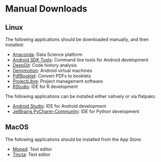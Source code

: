 # Manual Downloads

## Linux

The following applications should be downloaded manually, and then installed:

* [Anaconda][anaconda]: Data Science platform
* [Android SDK Tools][androidstudio]: Command line tools for Android development
* [DeepGit][deepgit]: Code history analysis
* [Genymotion][genymotion]: Android virtual machines
* [PdfBooklet][pdfbooklet]: Convert PDFs to booklets
* [ProjectLibre][projectlibre]: Project management software
* [RStudio][rstudio]: IDE for R development

<!-- The following applications are installed from the Linux install script:

* [Free42][free42]: HP-42S RPN Scientific Calculator simulator
  * [download link](https://thomasokken.com/free42/download/Free42Linux.tgz)
* [GitKraken][gitkraken]: Git client
* [Google Chrome][chrome]: Web browser
* [Postman][postman]: API platform for building and using APIs
  * [download link](https://dl.pstmn.io/download/latest/linux64)
* [Raspberry Pi Imager][rpi-imager]: SD card writer for Raspberry Pi -->

The following applications can be installed either natively or via flatpaks:

* [Android Studio][androidstudio]: IDE for Android development
* [JetBrains PyCharm-Community][pycharm]: IDE for Python development

[anaconda]: https://www.anaconda.com/products/individual#Downloads
[androidstudio]: https://developer.android.com/studio#downloads
[chrome]: https://www.google.com/chrome/
[deepgit]: https://www.syntevo.com/deepgit/download/
[free42]: https://thomasokken.com/free42/
[genymotion]: https://www.genymotion.com/download/
[gitkraken]: https://www.gitkraken.com/download
[pdfbooklet]: https://sourceforge.net/projects/pdfbooklet/files/
[postman]: https://www.postman.com/downloads/
[projectlibre]: https://sourceforge.net/projects/projectlibre/files/
[pycharm]: https://www.jetbrains.com/pycharm/download/#section=linux
[rpi-imager]: https://www.raspberrypi.com/software/
[rstudio]: https://www.rstudio.com/products/rstudio/download/#download

## MacOS

The following applications should be installed from the App Store:

* [Moped][moped]: Text editor
* [Tincta][tincta]: Text editor

[moped]: https://apps.apple.com/us/app/moped-text-editor/id1477419086?mt=12
[tincta]: https://codingfriends.github.io/Tincta/
